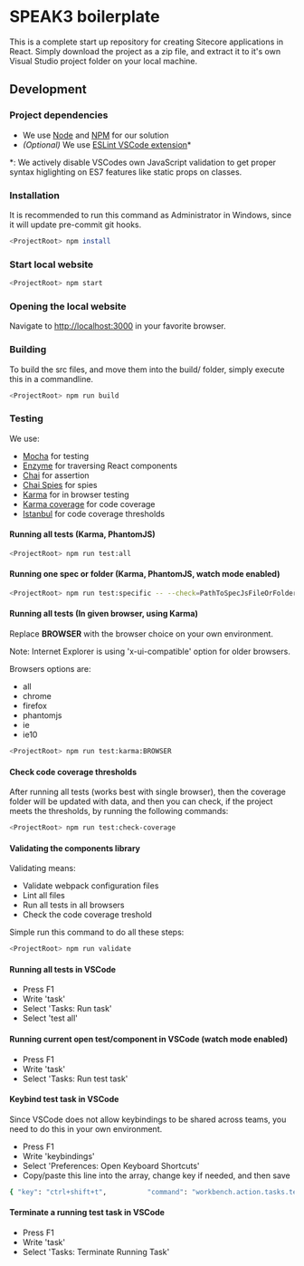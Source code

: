 # SPEAK3 boilerplate
This is a complete start up repository for creating Sitecore applications in React.
Simply download the project as a zip file, and extract it to it's own Visual Studio project folder on your local machine.

## Development
### Project dependencies
- We use [Node](https://nodejs.org/en/) and [NPM](https://www.npmjs.com/) for our solution
- *(Optional)* We use [ESLint VSCode extension](https://ms-devlabs.gallery.vsassets.io/items?itemName=dbaeumer.vscode-eslint)*

*: We actively disable VSCodes own JavaScript validation to get proper syntax higlighting on ES7 features like static props on classes.

### Installation
It is recommended to run this command as Administrator in Windows, since it will update pre-commit git hooks. 
```sh
<ProjectRoot> npm install
```

### Start local website
```sh
<ProjectRoot> npm start
```

### Opening the local website
Navigate to [http://localhost:3000](http://localhost:3000) in your favorite browser.

### Building
To build the src files, and move them into the build/ folder, simply execute this in a commandline.

```sh
<ProjectRoot> npm run build
```

### Testing
We use:
- [Mocha](https://mochajs.org) for testing
- [Enzyme](https://github.com/airbnb/enzyme) for traversing React components
- [Chai](http://chaijs.com/) for assertion
- [Chai Spies](https://github.com/chaijs/chai-spies) for spies
- [Karma](https://karma-runner.github.io/) for in browser testing
- [Karma coverage](https://github.com/karma-runner/karma-coverage) for code coverage
- [Istanbul](https://gotwarlost.github.io/istanbul/) for code coverage thresholds

#### Running all tests (Karma, PhantomJS)
```sh
<ProjectRoot> npm run test:all
```

#### Running one spec or folder (Karma, PhantomJS, watch mode enabled)
```sh
<ProjectRoot> npm run test:specific -- --check=PathToSpecJsFileOrFolder
```

#### Running all tests (In given browser, using Karma)
Replace **BROWSER** with the browser choice on your own environment.

Note: Internet Explorer is using 'x-ui-compatible' option for older browsers. 

Browsers options are:
- all
- chrome
- firefox
- phantomjs
- ie
- ie10

```sh
<ProjectRoot> npm run test:karma:BROWSER
```

#### Check code coverage thresholds
After running all tests (works best with single browser), then the coverage folder will be updated with data, and then you can check, if the project meets the thresholds, by running the following commands: 
```sh
<ProjectRoot> npm run test:check-coverage
```

#### Validating the components library
Validating means:
- Validate webpack configuration files
- Lint all files
- Run all tests in all browsers
- Check the code coverage treshold

Simple run this command to do all these steps:
```sh
<ProjectRoot> npm run validate
```

#### Running all tests in VSCode
- Press F1
- Write 'task'
- Select 'Tasks: Run task'
- Select 'test all'

#### Running current open test/component in VSCode (watch mode enabled)
- Press F1
- Write 'task'
- Select 'Tasks: Run test task'

#### Keybind test task in VSCode
Since VSCode does not allow keybindings to be shared across teams, you need to do this in your own environment.
- Press F1
- Write 'keybindings'
- Select 'Preferences: Open Keyboard Shortcuts'
- Copy/paste this line into the array, change key if needed, and then save
```sh
{ "key": "ctrl+shift+t",          "command": "workbench.action.tasks.test" }
```

#### Terminate a running test task in VSCode
- Press F1
- Write 'task'
- Select 'Tasks: Terminate Running Task'